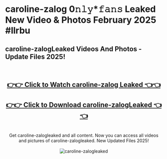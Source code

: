# caroline-zalog 0𝚗𝚕𝚢*𝚏𝚊𝚗𝚜 Leaked New Video & Photos February 2025 #llrbu

<h2>caroline-zalogLeaked Videos And Photos - Update Files 2025!</h2>
<br>
<div align="center">
<h2><a href="https://mediaupload.pro?title=caroline-zalog&ref=11F" rel="nofollow">👉👉 Click to Watch caroline-zalog Leaked 👈👈</a></h2>
<h2><a href="https://mediaupload.pro?title=caroline-zalog&ref=11F" rel="nofollow">👉👉 Click to Download caroline-zalogLeaked 👈👈</a></h2>
<br>
Get caroline-zalogleaked and all content. Now you can access all videos and pictures of caroline-zalogleaked. New Updated Files 2025!
<br>
<br>
<a href="https://mediaupload.pro?title=caroline-zalog&ref=11F" rel="nofollow" data-target="animated-image.originalLink"><img src="https://i.ibb.co/Gkj2r4b/banner.png" alt="caroline-zalogleaked" style="max-width: 100%; display: inline-block;" data-target="animated-image.originalImage"></a>
</div>
<br>

